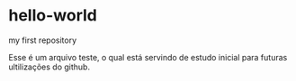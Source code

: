 # hello-world
my first repository

Esse é um arquivo teste, o qual está servindo de estudo inicial para futuras ultilizações do github. 
